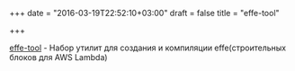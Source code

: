 +++
date = "2016-03-19T22:52:10+03:00"
draft = false
title = "effe-tool"

+++

<p><a href="https://github.com/siscia/effe-tool">effe-tool</a>&nbsp;- Набор утилит для создания и компиляции effe(строительных блоков для AWS Lambda)</p>

